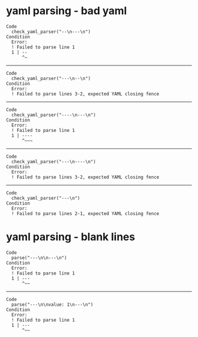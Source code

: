 # yaml parsing - bad yaml

    Code
      check_yaml_parser("--\n---\n")
    Condition
      Error:
      ! Failed to parse line 1
      1 | --
          ^~

---

    Code
      check_yaml_parser("---\n--\n")
    Condition
      Error:
      ! Failed to parse lines 3-2, expected YAML closing fence

---

    Code
      check_yaml_parser("----\n---\n")
    Condition
      Error:
      ! Failed to parse line 1
      1 | ----
          ^~~~

---

    Code
      check_yaml_parser("---\n----\n")
    Condition
      Error:
      ! Failed to parse lines 3-2, expected YAML closing fence

---

    Code
      check_yaml_parser("---\n")
    Condition
      Error:
      ! Failed to parse lines 2-1, expected YAML closing fence

# yaml parsing - blank lines

    Code
      parse("---\n\n---\n")
    Condition
      Error:
      ! Failed to parse line 1
      1 | ---
          ^~~

---

    Code
      parse("---\n\nvalue: 1\n---\n")
    Condition
      Error:
      ! Failed to parse line 1
      1 | ---
          ^~~


